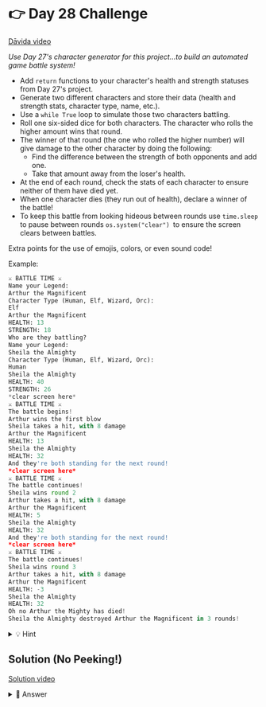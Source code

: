 # 👉 Day 28 Challenge

<a href="https://www.youtube.com/watch?v=VVMqAAMjO_I" target="_blank">Dāvida video</a>

*Use Day 27's character generator for this project...to build an automated game battle system!*

- Add `return` functions to your character's health and strength statuses from Day 27's project.
- Generate two different characters and store their data (health and strength stats, character type, name, etc.).
- Use a `while True` loop to simulate those two characters battling.
- Roll one six-sided dice for both characters. The character who rolls the higher amount wins that round.
- The winner of that round (the one who rolled the higher number) will give damage to the other character by doing the following:
  - Find the difference between the strength of both opponents and add one.
  - Take that amount away from the loser's health.
- At the end of each round, check the stats of each character to ensure neither of them have died yet.
- When one character dies (they run out of health), declare a winner of the battle!
- To keep this battle from looking hideous between rounds use `time.sleep` to pause between rounds `os.system("clear") `to ensure the screen clears between battles.

Extra points for the use of emojis, colors, or even sound code!

Example:

```python
⚔️ BATTLE TIME ⚔️
Name your Legend:
Arthur the Magnificent
Character Type (Human, Elf, Wizard, Orc): 
Elf
Arthur the Magnificent
HEALTH: 13
STRENGTH: 18
Who are they battling?
Name your Legend:
Sheila the Almighty
Character Type (Human, Elf, Wizard, Orc): 
Human
Sheila the Almighty
HEALTH: 40
STRENGTH: 26
*clear screen here*
⚔️ BATTLE TIME ⚔️
The battle begins!
Arthur wins the first blow
Sheila takes a hit, with 8 damage
Arthur the Magnificent
HEALTH: 13
Sheila the Almighty
HEALTH: 32
And they're both standing for the next round!
*clear screen here*
⚔️ BATTLE TIME ⚔️
The battle continues!
Sheila wins round 2
Arthur takes a hit, with 8 damage
Arthur the Magnificent
HEALTH: 5
Sheila the Almighty
HEALTH: 32
And they're both standing for the next round!
*clear screen here*
⚔️ BATTLE TIME ⚔️
The battle continues!
Sheila wins round 3
Arthur takes a hit, with 8 damage
Arthur the Magnificent
HEALTH: -3
Sheila the Almighty
HEALTH: 32
Oh no Arthur the Mighty has died!
Sheila the Almighty destroyed Arthur the Magnificent in 3 rounds!
```

<details>
<summary>💡 Hint</summary>

- Start with the code you created from Day 27.
Keep the same subroutines as Day 27 and add one more subroutine about character damage (how a winner is declared in each round).
- Tweak the `while` loop from Day 27 to introduce the first character and their stats followed by the character they will battle and that character's stats. (You will want to include pausing and clearing of the code as you did on Day 27).
- Create a counter (within the loop) to keep track of the winner for each round.
- Create another `while` loop inside the current `while` loop with `if` statements, pausing, and clearing of code to show what happens if character 1 wins, the characters tie, etc.
- Make sure you give a recap of the health each character has left after each round.

</details>


## Solution (No Peeking!)


<a href="https://www.youtube.com/watch?v=qH8StNJXyM0" target="_blank">Solution video</a>

<details>
<summary>👀 Answer</summary>

```python
import random, os, time

def rollDice(side):
  result = random.randint(1,side)
  return result

def health():
  healthStat = ((rollDice(6)*rollDice(12))/2)+10
  return healthStat

def strength():
  strengthStat = ((rollDice(6)*rollDice(8))/2)+12
  return strengthStat


print("⚔️ BATTLE TIME ⚔️")
print()
c1Name = input("Name your Legend:\n")
c1Type = input("Character Type (Human, Elf, Wizard, Orc):\n")
print()
print(c1Name)
c1Health = health()
c1Strength = strength()
print("HEALTH:", c1Health)
print("STRENGTH:", c1Strength)
print()
print("Who are they battling?")
print()

c2Name = input("Name your Legend:\n")
c2Type = input("Character Type (Human, Elf, Wizard, Orc):\n")
print()
print(c2Name)
c2Health = health()
c2Strength = strength()
print("HEALTH:", c2Health)
print("STRENGTH:", c2Strength)
print()

round = 1
winner = None

while True:
  time.sleep(1)
  os.system("clear")
  print("⚔️ BATTLE TIME ⚔️")
  print()
  print("The battle begins!")

  c1Dice = rollDice(6)
  c2Dice = rollDice(6)

  difference = abs(c1Strength - c2Strength) + 1

  if c1Dice > c2Dice:
    c2Health -= difference
    if round==1:
      print(c1Name, "wins the first blow")
    else:
      print(c1Name, "wins round", round)
  elif c2Dice > c1Dice:
    c1Health -= difference
    if round==1:
      print(c2Name, "wins the first blow")
    else:
      print(c2Name, "wins round", round)
  else:
    print("Their swords clash and they draw round", round)

  print()
  print(c1Name)
  print("HEALTH:", c1Health)
  print()
  print(c2Name)
  print("HEALTH:", c2Health)
  print()

  if c1Health<=0:
    print(c1Name, "has died!")
    winner = c2Name
    break
  elif c2Health<=0:
    print(c2Name, "has died!")
    winner = c1Name
    break
  else:
    print("And they're both standing for the next round")
    round += 1
    

time.sleep(1)
os.system("clear")
print("⚔️ BATTLE TIME ⚔️")
print()
print(winner, "has won in", round, "rounds")
```

</details>